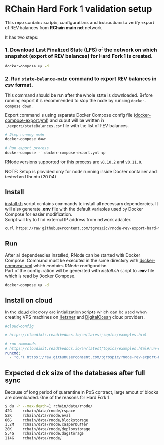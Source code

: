 # RChain Hard Fork 1 validation setup

This repo contains scripts, configurations and instructions to verify export of REV balances from **RChain main net** network.

It has two steps:

### 1. Download **Last Finalized State** (LFS) of the network on which snapshot (export of REV balances) for **Hard Fork 1** is created. 

```sh
docker-compose up -d
```

### 2. Run **`state-balance-main`** command to export REV balances in *csv* format.

This command should be run after the whole state is downloaded. Before running export it is recommended to stop the node by running `docker-compose down`.

Export command is using separate Docker Compose config file ([docker-compose-export.yml](docker-compose-export.yml)) and ouput will be written in `./export/stateBalances.csv` file with the list of REV balances.
```sh
# Stop runnng node
docker-compose down

# Run export process
docker-compose -f docker-compose-export.yml up
```

RNode versions supported for this process are [`v0.10.2`][rnode-v0.10.2] and [`v0.11.0`][rnode-v0.11.0].

[rnode-v0.10.2]: https://github.com/rchain/rchain/releases/tag/v0.10.2
[rnode-v0.11.0]: https://github.com/rchain/rchain/releases/tag/v0.11.0

NOTE: Setup is provided only for node running inside Docker container and tested on Ubuntu (20.04).

## Install

[install.sh](install.sh) script contains commands to install all necessary dependencies. It will also generate **.env** file with the default variables used by Docker Compose for easier modification.  
Script will try to find external IP address from network adapter.

```sh
curl https://raw.githubusercontent.com/tgrospic/rnode-rev-export-hard-fork-1/master/install.sh | bash
```

## Run

After all dependencies installed, RNode can be started with Docker Compose. Command must be executed in the same directory with [docker-compose.yml](docker-compose.yml) which contains RNode configuration.  
Part of the configuration will be generated with _install.sh_ script to **.env** file which is read by Docker Compose.

```sh
docker-compose up -d
```

## Install on cloud

In the [cloud](cloud) directory are initialization scripts which can be used when creating VPS machines on [Hetzner](https://community.hetzner.com/tutorials/basic-cloud-config) and [DigitalOcean](https://www.digitalocean.com/blog/automating-application-deployments-with-user-data/) cloud providers.

```yml
#cloud-config

# https://cloudinit.readthedocs.io/en/latest/topics/examples.html

# run commands
# https://cloudinit.readthedocs.io/en/latest/topics/examples.html#run-commands-on-first-boot
runcmd:
  - "curl https://raw.githubusercontent.com/tgrospic/rnode-rev-export-hard-fork-1/master/install.sh | bash"
```

## Expected dick size of the databases after full sync

Because of long period of quarantine in PoS contract, large amout of blocks are downloaded. One of the reasons for Hard Fork 1.

```sh
$ du -h --max-depth=1 rchain/data/rnode/
42G     rchain/data/rnode/rspace
52K     rchain/data/rnode/eval
66G     rchain/data/rnode/blockstorage
1.2M    rchain/data/rnode/casperbuffer
20K     rchain/data/rnode/deploystorage
5.4G    rchain/data/rnode/dagstorage
114G    rchain/data/rnode/
```
